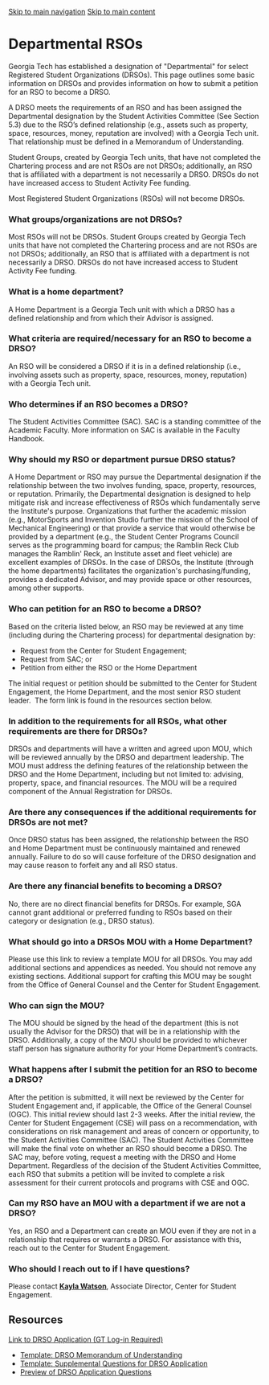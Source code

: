 [Skip to main navigation](https://studentengagement.gatech.edu/managing-your-organization/departmental-rsos#main-navigation) [Skip to main content](https://studentengagement.gatech.edu/managing-your-organization/departmental-rsos#main-content)

# Departmental RSOs

Georgia Tech has established a designation of "Departmental" for select Registered Student Organizations (DRSOs). This page outlines some basic information on DRSOs and provides information on how to submit a petition for an RSO to become a DRSO.

A DRSO meets the requirements of an RSO and has been assigned the Departmental designation by the Student Activities Committee (See Section 5.3) due to the RSO’s defined relationship (e.g., assets such as property, space, resources, money, reputation are involved) with a Georgia Tech unit. That relationship must be defined in a Memorandum of Understanding.

Student Groups, created by Georgia Tech units, that have not completed the Chartering process and are not RSOs are not DRSOs; additionally, an RSO that is affiliated with a department is not necessarily a DRSO. DRSOs do not have increased access to Student Activity Fee funding.

Most Registered Student Organizations (RSOs) will not become DRSOs.

### What groups/organizations are not DRSOs?

Most RSOs will not be DRSOs. Student Groups created by Georgia Tech units that have not completed the Chartering process and are not RSOs are not DRSOs; additionally, an RSO that is affiliated with a department is not necessarily a DRSO. DRSOs do not have increased access to Student Activity Fee funding.

### What is a home department?

A Home Department is a Georgia Tech unit with which a DRSO has a defined relationship and from which their Advisor is assigned.

### What criteria are required/necessary for an RSO to become a DRSO?

An RSO will be considered a DRSO if it is in a defined relationship (i.e., involving assets such as property, space, resources, money, reputation) with a Georgia Tech unit.

### Who determines if an RSO becomes a DRSO?

The Student Activities Committee (SAC). SAC is a standing committee of the Academic Faculty. More information on SAC is available in the Faculty Handbook.

### Why should my RSO or department pursue DRSO status?

A Home Department or RSO may pursue the Departmental designation if the relationship between the two involves funding, space, property, resources, or reputation. Primarily, the Departmental designation is designed to help mitigate risk and increase effectiveness of RSOs which fundamentally serve the Institute's purpose. Organizations that further the academic mission (e.g., MotorSports and Invention Studio further the mission of the School of Mechanical Engineering) or that provide a service that would otherwise be provided by a department (e.g., the Student Center Programs Council serves as the programming board for campus; the Ramblin Reck Club manages the Ramblin' Reck, an Institute asset and fleet vehicle) are excellent examples of DRSOs. In the case of DRSOs, the Institute (through the home departments) facilitates the organization's purchasing/funding, provides a dedicated Advisor, and may provide space or other resources, among other supports.

### Who can petition for an RSO to become a DRSO?

Based on the criteria listed below, an RSO may be reviewed at any time (including during the Chartering process) for departmental designation by:

- Request from the Center for Student Engagement;
- Request from SAC; or
- Petition from either the RSO or the Home Department

The initial request or petition should be submitted to the Center for Student Engagement, the Home Department, and the most senior RSO student leader.  The form link is found in the resources section below.

### In addition to the requirements for all RSOs, what other requirements are there for DRSOs?

DRSOs and departments will have a written and agreed upon MOU, which will be reviewed annually by the DRSO and department leadership. The MOU must address the defining features of the relationship between the DRSO and the Home Department, including but not limited to: advising, property, space, and financial resources. The MOU will be a required component of the Annual Registration for DRSOs.

### Are there any consequences if the additional requirements for DRSOs are not met?

Once DRSO status has been assigned, the relationship between the RSO and Home Department must be continuously maintained and renewed annually. Failure to do so will cause forfeiture of the DRSO designation and may cause reason to forfeit any and all RSO status.

### Are there any financial benefits to becoming a DRSO?

No, there are no direct financial benefits for DRSOs. For example, SGA cannot grant additional or preferred funding to RSOs based on their category or designation (e.g., DRSO status).

### What should go into a DRSOs MOU with a Home Department?

Please use this link to review a template MOU for all DRSOs. You may add additional sections and appendices as needed. You should not remove any existing sections. Additional support for crafting this MOU may be sought from the Office of General Counsel and the Center for Student Engagement.

### Who can sign the MOU?

The MOU should be signed by the head of the department (this is not usually the Advisor for the DRSO) that will be in a relationship with the DRSO. Additionally, a copy of the MOU should be provided to whichever staff person has signature authority for your Home Department’s contracts.

### What happens after I submit the petition for an RSO to become a DRSO?

After the petition is submitted, it will next be reviewed by the Center for Student Engagement and, if applicable, the Office of the General Counsel (OGC). This initial review should last 2-3 weeks. After the initial review, the Center for Student Engagement (CSE) will pass on a recommendation, with considerations on risk management and areas of concern or opportunity, to the Student Activities Committee (SAC). The Student Activities Committee will make the final vote on whether an RSO should become a DRSO. The SAC may, before voting, request a meeting with the DRSO and Home Department. Regardless of the decision of the Student Activities Committee, each RSO that submits a petition will be invited to complete a risk assessment for their current protocols and programs with CSE and OGC.

### Can my RSO have an MOU with a department if we are not a DRSO?

Yes, an RSO and a Department can create an MOU even if they are not in a relationship that requires or warrants a DRSO. For assistance with this, reach out to the Center for Student Engagement.

### Who should I reach out to if I have questions?

Please contact [**Kayla Watson**](https://studentengagement.gatech.edu/managing-your-organization/departmental-rsos), Associate Director, Center for Student Engagement.

## Resources

[Link to DRSO Application (GT Log-in Required)](https://gatech.campuslabs.com/engage/submitter/form/start/480296)

- [Template: DRSO Memorandum of Understanding](https://studentengagement.gatech.edu/sites/default/files/file_block/DRSO%20MOU%20Template.pdf)
- [Template: Supplemental Questions for DRSO Application](https://studentengagement.gatech.edu/sites/default/files/file_block/DRSO%20Supplemental%20Questions.pdf)
- [Preview of DRSO Application Questions](https://studentengagement.gatech.edu/sites/default/files/file_block/DRSO%20Application.pdf)